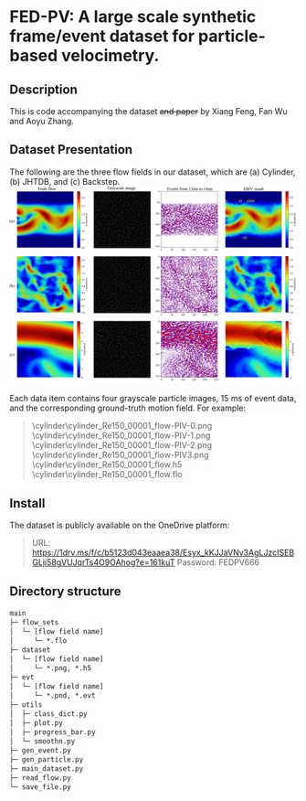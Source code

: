 # FED-PV: A large scale synthetic frame/event dataset for particle-based velocimetry.

## Description

This is code accompanying the dataset ~~and paper~~ by Xiang Feng, Fan Wu and Aoyu Zhang.

## Dataset Presentation

The following are the three flow fields in our dataset, which are (a) Cylinder, (b) JHTDB, and (c) Backstep.
![image](MPV_figure.png)

Each data item contains four grayscale particle images, 15 ms of event data, and the corresponding ground-truth motion field. For example:

> \cylinder\cylinder_Re150_00001_flow-PIV-0.png
> \cylinder\cylinder_Re150_00001_flow-PIV-1.png
> \cylinder\cylinder_Re150_00001_flow-PIV-2.png
> \cylinder\cylinder_Re150_00001_flow-PIV3.png
> \cylinder\cylinder_Re150_00001_flow.h5
> \cylinder\cylinder_Re150_00001_flow.flo

## Install

The dataset is publicly available on the OneDrive platform:

> URL: https://1drv.ms/f/c/b5123d043eaaea38/Esyx_kKJJaVNv3AgLJzcISEBGLji58gVUJqrTs4O9OAhog?e=161kuT
> Password: FEDPV666

## Directory structure

```
main   
├─ flow_sets
│  └─ [flow field name]   
│     └─ *.flo 
├─ dataset   
│  └─ [flow field name]   
│     └─ *.png, *.h5   
├─ evt   
│  └─ [flow field name] 
│     └─ *.pnd, *.evt   
├─ utils   
│  ├─ class_dict.py  
│  ├─ plot.py  
│  ├─ progress_bar.py  
│  └─ smoothn.py  
├─ gen_event.py  
├─ gen_particle.py   
├─ main_dataset.py
├─ read_flow.py 
└─ save_file.py   

```
